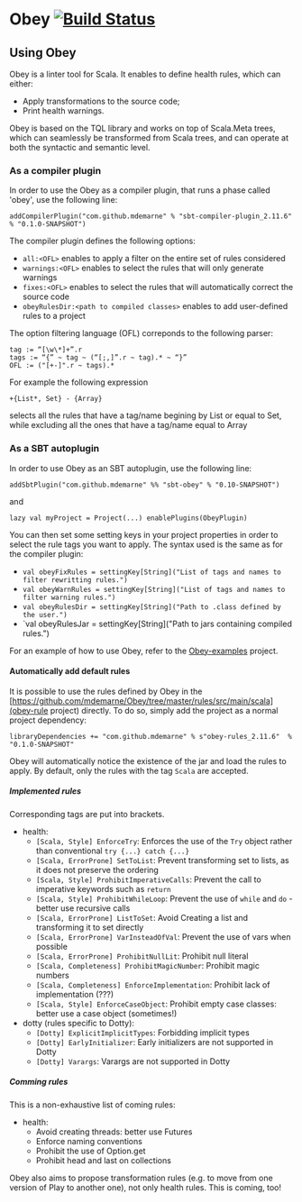 Obey [![Build Status](https://travis-ci.org/mdemarne/Obey.svg?branch=rewriting)](https://travis-ci.org/mdemarne/Obey)
====



## Using Obey

Obey is  a linter tool for Scala. It enables to define health rules, which can either:

- Apply transformations to the source code;
- Print health warnings.

Obey is based on the TQL library and works on top of Scala.Meta trees, which can seamlessly be transformed from Scala trees, and can operate at both the syntactic and semantic level.

### As a compiler plugin

In order to use the Obey as a compiler plugin, that runs a phase called 'obey', use the following line:
~~~
addCompilerPlugin("com.github.mdemarne" % "sbt-compiler-plugin_2.11.6" % "0.1.0-SNAPSHOT")
~~~
The compiler plugin defines the following options:
* `all:<OFL>` enables to apply a filter on the entire set of rules considered
* `warnings:<OFL>` enables to select the rules that will only generate warnings
* `fixes:<OFL>` enables to select the rules that will automatically correct the source code
* `obeyRulesDir:<path to compiled classes>` enables to add user-defined rules to a project

The option filtering language (OFL) correponds to the following parser:
~~~
tag := “[\w\*]+”.r
tags := “{” ~ tag ~ (“[;,]”.r ~ tag).* ~ “}”
OFL := ("[+-]".r ~ tags).*
~~~

For example the following expression
~~~
+{List*, Set} - {Array}
~~~
selects all the rules that have a tag/name begining by List or equal to Set, while excluding all the ones that have a tag/name equal to Array

### As a SBT autoplugin

In order to use Obey as an SBT autoplugin, use the following line:
~~~
addSbtPlugin("com.github.mdemarne" %% "sbt-obey" % "0.1­0-SNAPSHOT")
~~~

and
~~~
lazy val myProject = Project(...) enablePlugins(ObeyPlugin)
~~~

You can then set some setting keys in your project properties in order to select the rule tags you want to apply. The syntax used is the same as for the compiler plugin:

- `val obeyFixRules = settingKey[String]("List of tags and names to filter rewritting rules.")`
- `val obeyWarnRules = settingKey[String]("List of tags and names to filter warning rules.")`
- `val obeyRulesDir = settingKey[String]("Path to .class defined by the user.")`
- `val obeyRulesJar = settingKey[String]("Path to jars containing compiled rules.")

For an example of how to use Obey, refer to the [Obey-examples](https://github.com/mdemarne/Obey-examples) project.

#### Automatically add default rules

It is possible to use the rules defined by Obey in the [https://github.com/mdemarne/Obey/tree/master/rules/src/main/scala](obey-rule project) directly. To do so, simply add the project as a normal project dependency:

~~~
libraryDependencies += "com.github.mdemarne" % s"obey-rules_2.11.6"  % "0.1.0-SNAPSHOT"
~~~

Obey will automatically notice the existence of the jar and load the rules to apply. By default, only the rules with the tag `Scala` are accepted.

##### Implemented rules

Corresponding tags are put into brackets.

- health:
  - `[Scala, Style] EnforceTry`: Enforces the use of the `Try` object rather than conventional `try {...} catch {...}`
  - `[Scala, ErrorProne] SetToList`: Prevent transforming set to lists, as it does not preserve the ordering
  - `[Scala, Style] ProhibitImperativeCalls`: Prevent the call to imperative keywords such as `return`
  - `[Scala, Style] ProhibitWhileLoop`: Prevent the use of `while` and `do` - better use recursive calls
  - `[Scala, ErrorProne] ListToSet`: Avoid Creating a list and transforming it to set directly
  - `[Scala, ErrorProne] VarInsteadOfVal`: Prevent the use of vars when possible
  - `[Scala, ErrorProne] ProhibitNullLit`: Prohibit null literal
  - `[Scala, Completeness] ProhibitMagicNumber`: Prohibit magic numbers
  - `[Scala, Completeness] EnforceImplementation`: Prohibit lack of implementation (???)
  - `[Scala, Style] EnforceCaseObject`: Prohibit empty case classes: better use a case object (sometimes!)
- dotty (rules specific to Dotty):
  - `[Dotty] ExplicitImplicitTypes`: Forbidding implicit types
  - `[Dotty] EarlyInitializer`: Early initializers are not supported in Dotty
  - `[Dotty] Varargs`: Varargs are not supported in Dotty

##### Comming rules

This is a non-exhaustive list of coming rules:

- health:
  - Avoid creating threads: better use Futures
  - Enforce naming conventions
  - Prohibit the use of Option.get
  - Prohibit head and last on collections

Obey also aims to propose transformation rules (e.g. to move from one version of Play to another one), not only health rules. This is coming, too!
